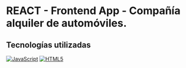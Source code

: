 # REACT - Frontend App - Compañía alquiler de automóviles.

## Tecnologías utilizadas
[![JavaScript](https://svgshare.com/getbyhash/sha1-/wyxkxWjgWUI1AGXIcrf6qtBZ4g=)](https://developer.mozilla.org/en-US/docs/Web/JavaScript) [![HTML5](https://svgshare.com/getbyhash/sha1-HourIs32eIRE+ZU6Qv5VoiRl2Zo=)](https://developer.mozilla.org/en-US/docs/Glossary/HTML5)